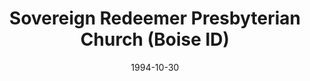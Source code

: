 ---
date: &id001 1994-10-30
end_date: null
location:
  address: null
  city: Boise
  state: ID
minister:
- end: 2003-01-01
  name: Carl Durham
  start: 1995-01-01
  type: Pastor
- end: 2010-01-01
  name: Glenn Ferrell
  start: 2005-01-01
  type: Pastor
ministers:
- Carl Durham
- Glenn Ferrell
name: Sovereign Redeemer Presbyterian Church
names: null
origination_date: *id001
raw_data: "ID Boise\n\nSovereign Redeemer Presbyterian Church, OPC  (October 30, 1994\u2013\
  September 27, 2013)\nPastors: Carl Durham, 1995\u20132003\nGlenn Ferrell, 2005\u2013\
  10"
received_from: null
states:
- ID
status:
  active: false
  end_date: 2013-09-27
  reason: null
  received_from: null
  withdrawal_to: null
title: Sovereign Redeemer Presbyterian Church (Boise ID)
year_established:
- 1994

---